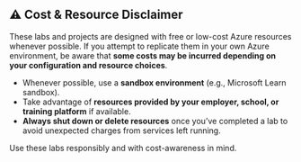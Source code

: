 ## ⚠️ Cost & Resource Disclaimer  

These labs and projects are designed with free or low-cost Azure resources whenever possible. If you attempt to replicate them in your own Azure environment, be aware that **some costs may be incurred depending on your configuration and resource choices**.  

- Whenever possible, use a **sandbox environment** (e.g., Microsoft Learn sandbox).  
- Take advantage of **resources provided by your employer, school, or training platform** if available.  
- **Always shut down or delete resources** once you’ve completed a lab to avoid unexpected charges from services left running.  

Use these labs responsibly and with cost-awareness in mind.  
